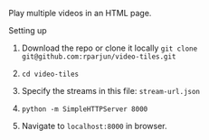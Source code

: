 Play multiple videos in an HTML page.

Setting up

1. Download the repo or clone it locally
`git clone git@github.com:rparjun/video-tiles.git`

2. `cd video-tiles`

3. Specify the streams in this file: `stream-url.json`

3. `python -m SimpleHTTPServer 8000`

4. Navigate to `localhost:8000` in browser.


